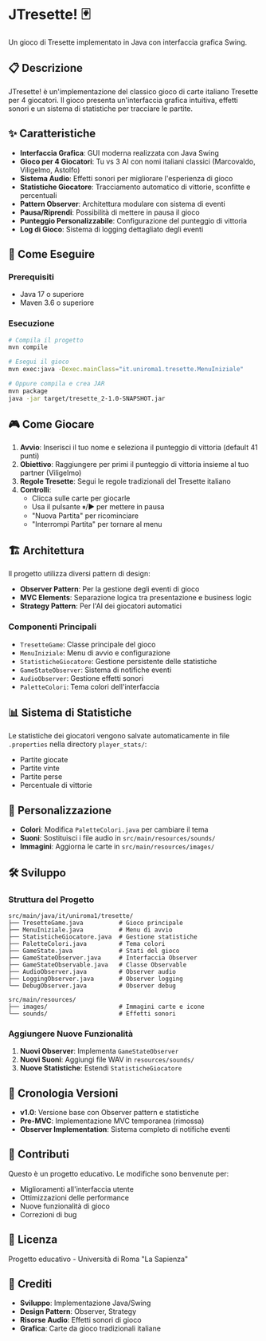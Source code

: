 # JTresette! 🃏

Un gioco di Tresette implementato in Java con interfaccia grafica Swing.

## 📋 Descrizione

JTresette! è un'implementazione del classico gioco di carte italiano Tresette per 4 giocatori. Il gioco presenta un'interfaccia grafica intuitiva, effetti sonori e un sistema di statistiche per tracciare le partite.

## ✨ Caratteristiche

- **Interfaccia Grafica**: GUI moderna realizzata con Java Swing
- **Gioco per 4 Giocatori**: Tu vs 3 AI con nomi italiani classici (Marcovaldo, Viligelmo, Astolfo)
- **Sistema Audio**: Effetti sonori per migliorare l'esperienza di gioco
- **Statistiche Giocatore**: Tracciamento automatico di vittorie, sconfitte e percentuali
- **Pattern Observer**: Architettura modulare con sistema di eventi
- **Pausa/Riprendi**: Possibilità di mettere in pausa il gioco
- **Punteggio Personalizzabile**: Configurazione del punteggio di vittoria
- **Log di Gioco**: Sistema di logging dettagliato degli eventi

## 🚀 Come Eseguire

### Prerequisiti
- Java 17 o superiore
- Maven 3.6 o superiore

### Esecuzione
```bash
# Compila il progetto
mvn compile

# Esegui il gioco
mvn exec:java -Dexec.mainClass="it.uniroma1.tresette.MenuIniziale"

# Oppure compila e crea JAR
mvn package
java -jar target/tresette_2-1.0-SNAPSHOT.jar
```

## 🎮 Come Giocare

1. **Avvio**: Inserisci il tuo nome e seleziona il punteggio di vittoria (default 41 punti)
2. **Obiettivo**: Raggiungere per primi il punteggio di vittoria insieme al tuo partner (Viligelmo)
3. **Regole Tresette**: Segui le regole tradizionali del Tresette italiano
4. **Controlli**: 
   - Clicca sulle carte per giocarle
   - Usa il pulsante ⏸/▶ per mettere in pausa
   - "Nuova Partita" per ricominciare
   - "Interrompi Partita" per tornare al menu

## 🏗️ Architettura

Il progetto utilizza diversi pattern di design:

- **Observer Pattern**: Per la gestione degli eventi di gioco
- **MVC Elements**: Separazione logica tra presentazione e business logic
- **Strategy Pattern**: Per l'AI dei giocatori automatici

### Componenti Principali

- `TresetteGame`: Classe principale del gioco
- `MenuIniziale`: Menu di avvio e configurazione
- `StatisticheGiocatore`: Gestione persistente delle statistiche
- `GameStateObserver`: Sistema di notifiche eventi
- `AudioObserver`: Gestione effetti sonori
- `PaletteColori`: Tema colori dell'interfaccia

## 📊 Sistema di Statistiche

Le statistiche dei giocatori vengono salvate automaticamente in file `.properties` nella directory `player_stats/`:
- Partite giocate
- Partite vinte
- Partite perse  
- Percentuale di vittorie

## 🎨 Personalizzazione

- **Colori**: Modifica `PaletteColori.java` per cambiare il tema
- **Suoni**: Sostituisci i file audio in `src/main/resources/sounds/`
- **Immagini**: Aggiorna le carte in `src/main/resources/images/`

## 🛠️ Sviluppo

### Struttura del Progetto
```
src/main/java/it/uniroma1/tresette/
├── TresetteGame.java          # Gioco principale
├── MenuIniziale.java          # Menu di avvio
├── StatisticheGiocatore.java  # Gestione statistiche
├── PaletteColori.java         # Tema colori
├── GameState.java             # Stati del gioco
├── GameStateObserver.java     # Interfaccia Observer
├── GameStateObservable.java   # Classe Observable
├── AudioObserver.java         # Observer audio
├── LoggingObserver.java       # Observer logging
└── DebugObserver.java         # Observer debug

src/main/resources/
├── images/                    # Immagini carte e icone
└── sounds/                    # Effetti sonori
```

### Aggiungere Nuove Funzionalità

1. **Nuovi Observer**: Implementa `GameStateObserver`
2. **Nuovi Suoni**: Aggiungi file WAV in `resources/sounds/`
3. **Nuove Statistiche**: Estendi `StatisticheGiocatore`

## 📝 Cronologia Versioni

- **v1.0**: Versione base con Observer pattern e statistiche
- **Pre-MVC**: Implementazione MVC temporanea (rimossa)
- **Observer Implementation**: Sistema completo di notifiche eventi

## 🤝 Contributi

Questo è un progetto educativo. Le modifiche sono benvenute per:
- Miglioramenti all'interfaccia utente
- Ottimizzazioni delle performance
- Nuove funzionalità di gioco
- Correzioni di bug

## 📜 Licenza

Progetto educativo - Università di Roma "La Sapienza"

## 🙏 Crediti

- **Sviluppo**: Implementazione Java/Swing
- **Design Pattern**: Observer, Strategy
- **Risorse Audio**: Effetti sonori di gioco
- **Grafica**: Carte da gioco tradizionali italiane
